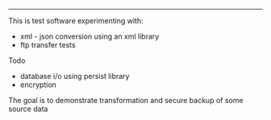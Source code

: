 ---
This is test software experimenting with:

- xml - json conversion using an xml library
- ftp transfer tests

Todo 

- database i/o using persist library
- encryption

The goal is to demonstrate transformation and secure backup of some
source data



